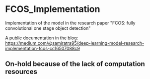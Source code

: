 # FCOS_Implementation
Implementation of the model in the research paper "FCOS: fully convolutional one stage object detection" 

A public documentation in the blog: https://medium.com/@samiratra95/deep-learning-model-research-implementation-fcos-cc16507088c9
## On-hold because of the lack of computation resources
